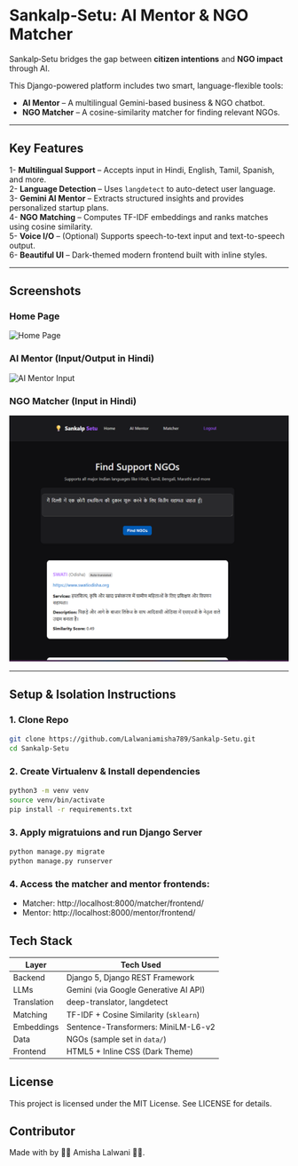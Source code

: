 # Sankalp‑Setu: AI Mentor & NGO Matcher

Sankalp‑Setu bridges the gap between **citizen intentions** and **NGO impact** through AI.

This Django-powered platform includes two smart, language-flexible tools:
- **AI Mentor** – A multilingual Gemini-based business & NGO chatbot.
- **NGO Matcher** – A cosine-similarity matcher for finding relevant NGOs.

---

## Key Features

1- **Multilingual Support** – Accepts input in Hindi, English, Tamil, Spanish, and more.  
2- **Language Detection** – Uses `langdetect` to auto-detect user language.  
3- **Gemini AI Mentor** – Extracts structured insights and provides personalized startup plans.  
4- **NGO Matching** – Computes TF-IDF embeddings and ranks matches using cosine similarity.  
5- **Voice I/O** – (Optional) Supports speech-to-text input and text-to-speech output.  
6- **Beautiful UI** – Dark-themed modern frontend built with inline styles.

---

## Screenshots

### Home Page
![Home Page](images/home_page.png)

### AI Mentor (Input/Output in Hindi)
![AI Mentor Input](images/mentor_input.png)

### NGO Matcher (Input in Hindi)
![Matcher Input](images/matcher_input.png)

---

## Setup & Isolation Instructions

### 1. Clone Repo
```bash
git clone https://github.com/Lalwaniamisha789/Sankalp-Setu.git
cd Sankalp-Setu
```

### 2. Create Virtualenv & Install dependencies
```bash
python3 -m venv venv
source venv/bin/activate
pip install -r requirements.txt
```

### 3. Apply migratuions and run Django Server
```bash
python manage.py migrate
python manage.py runserver
```
### 4. Access the matcher and mentor frontends:
   - Matcher: http://localhost:8000/matcher/frontend/
   - Mentor: http://localhost:8000/mentor/frontend/

## Tech Stack 
| Layer       | Tech Used                              |
| ----------- | -------------------------------------- |
| Backend     | Django 5, Django REST Framework        |
| LLMs        | Gemini (via Google Generative AI API)  |
| Translation | deep-translator, langdetect            |
| Matching    | TF-IDF + Cosine Similarity (`sklearn`) |
| Embeddings  | Sentence-Transformers: MiniLM-L6-v2    |
| Data        | NGOs (sample set in `data/`)           |
| Frontend    | HTML5 + Inline CSS (Dark Theme)        |


## License
This project is licensed under the MIT License. See LICENSE for details.

## Contributor 
Made with by 🩷🩷 Amisha Lalwani 🩷🩷.
